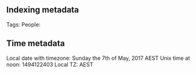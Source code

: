 

## Indexing metadata
Tags: 
People: 

## Time metadata
Local date with timezone: Sunday the 7th of May, 2017 AEST
Unix time at noon: 1494122403
Local TZ: AEST
